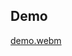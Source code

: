 ## Demo
[demo.webm](https://github.com/1lyasm/lock_key_match/assets/84722851/14f409ad-a718-46fe-860d-4b026c3745d6)
